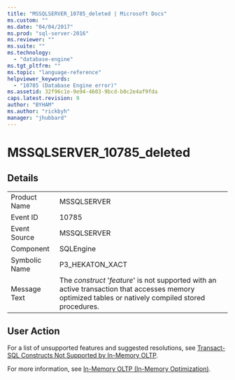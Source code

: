 ```yaml
---
title: "MSSQLSERVER_10785_deleted | Microsoft Docs"
ms.custom: ""
ms.date: "04/04/2017"
ms.prod: "sql-server-2016"
ms.reviewer: ""
ms.suite: ""
ms.technology: 
  - "database-engine"
ms.tgt_pltfrm: ""
ms.topic: "language-reference"
helpviewer_keywords: 
  - "10785 (Database Engine error)"
ms.assetid: 32f96c1e-9e94-4603-9bcd-b0c2e4af9fda
caps.latest.revision: 9
author: "BYHAM"
ms.author: "rickbyh"
manager: "jhubbard"
---
```

# MSSQLSERVER_10785_deleted
  
## Details  
  
|||  
|-|-|  
|Product Name|MSSQLSERVER|  
|Event ID|10785|  
|Event Source|MSSQLSERVER|  
|Component|SQLEngine|  
|Symbolic Name|P3_HEKATON_XACT|  
|Message Text|The *construct* '*feature*' is not supported with an active transaction that accesses memory optimized tables or natively compiled stored procedures.|  
  
## User Action  
For a list of unsupported features and suggested resolutions, see [Transact-SQL Constructs Not Supported by In-Memory OLTP](~/relational-databases/in-memory-oltp/transact-sql-constructs-not-supported-by-in-memory-oltp.md).  
  
For more information, see [In-Memory OLTP &#40;In-Memory Optimization&#41;](~/relational-databases/in-memory-oltp/in-memory-oltp-in-memory-optimization.md).  
  
